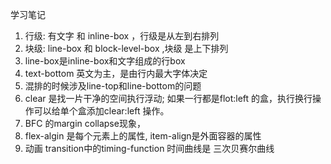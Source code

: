学习笔记

1. 行级: 有文字 和 inline-box ，行级是从左到右排列
2. 块级: line-box 和 block-level-box ,块级 是上下排列
3. line-box是inline-box和文字组成的行box
4. text-bottom 英文为主，是由行内最大字体决定
5. 混排的时候涉及line-top和line-bottom的问题
6. clear 是找一片干净的空间执行浮动; 如果一行都是flot:left 的盒，执行换行操作可以给单个盒添加clear:left 操作。
7. BFC 的margin collapse现象，
8. flex-algin 是每个元素上的属性, item-align是外面容器的属性
9. 动画 transition中的timing-function 时间曲线是 三次贝赛尔曲线